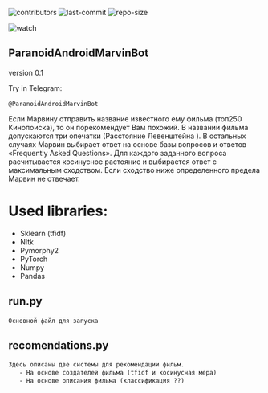 ![contributors](https://img.shields.io/github/contributors/tesemnikov-av/pelevin-recomendation-bot) ![last-commit](https://img.shields.io/github/last-commit/tesemnikov-av/Pelevin-recomendation-bot) ![repo-size](https://img.shields.io/github/repo-size/tesemnikov-av/Pelevin-recomendation-bot)

![watch](https://img.shields.io/github/watchers/tesemnikov-av/Pelevin-recomendation-bot?style=social) 

ParanoidAndroidMarvinBot
------------
version 0.1

Try in Telegram:

    @ParanoidAndroidMarvinBot

[comment]: ![Marvin](https://github.com/tesemnikov-av/files-rep/blob/master/marvin_logo.png)

Если Марвину отправить название известного ему фильма (топ250 Кинопоиска), то он порекомендует Вам похожий.
В названии фильма допускаются три опечатки (Расстояние Левенштейна ).
В остальных случаях Марвин выбирает ответ на основе базы вопросов и ответов «Frequently Asked Questions».
Для каждого заданного вопроса расчитывается косинусное растояние и выбирается ответ с максимальным сходством.
Если сходство ниже определенного предела Марвин не отвечает.

# Used libraries:

 - Sklearn (tfidf)
 - Nltk
 - Pymorphy2
 - PyTorch
 - Numpy
 - Pandas
 
	
 
 run.py
 ------
 
    Основной файл для запуска
    
 recomendations.py 
 -----------------
 
    Здесь описаны две системы для рекомендации фильм. 
       - На основе создателей фильма (tfidf и косинусная мера)
       - На основе описания фильма (классификация ??)
